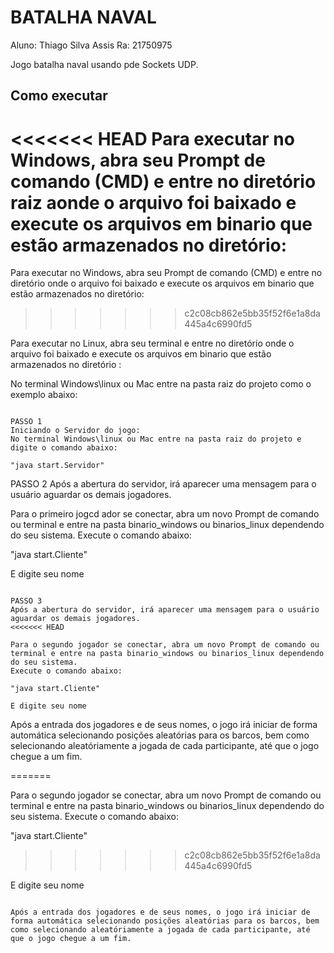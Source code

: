
# BATALHA NAVAL
Aluno: Thiago Silva Assis
Ra: 21750975

Jogo batalha naval usando pde Sockets UDP.


## Como executar

<<<<<<< HEAD
Para executar no Windows, abra seu Prompt de comando (CMD) e entre no diretório raiz aonde o arquivo foi baixado e execute os arquivos em binario que estão armazenados no diretório:
=======
Para executar no Windows, abra seu Prompt de comando (CMD) e entre no diretório onde o arquivo foi baixado e execute os arquivos em binario que estão armazenados no diretório:
>>>>>>> c2c08cb862e5bb35f52f6e1a8da445a4c6990fd5

Para executar no Linux, abra seu terminal e entre no diretório onde o arquivo foi baixado e execute os arquivos em binario que estão armazenados no diretório :

No terminal Windows\linux ou Mac entre na pasta raiz do projeto como o exemplo abaixo:
~~~~~~~~~~~~~~~~~~~~~~~~~~~~~~~~~~~~~~~~~~~~~~~~~~~~~~~~~~~~~~~~~~~~~~~~~~~~~~~~~~~~~~~~~~~~~~~~~~~

PASSO 1
Iniciando o Servidor do jogo:
No terminal Windows\linux ou Mac entre na pasta raiz do projeto e digite o comando abaixo:

"java start.Servidor"

~~~~~~~~~~~~~~~~~~~~~~~~~~~~~~~~~~~~~~~~~~~~~~~~~~~~~~~~~~~~~~~~~~~~~~~~~~~~~~~~~~~~~~~~~~~~~~~~~~~

PASSO 2
Após a abertura do servidor, irá aparecer uma mensagem para o usuário aguardar os demais jogadores. 

Para o primeiro jogcd ador se conectar, abra um novo Prompt de comando ou terminal e entre na pasta binario_windows ou binarios_linux dependendo do seu sistema. 
Execute o comando abaixo:

"java start.Cliente"

E digite seu nome

~~~~~~~~~~~~~~~~~~~~~~~~~~~~~~~~~~~~~~~~~~~~~~~~~~~~~~~~~~~~~~~~~~~~~~~~~~~~~~~~~~~~~~~~~~~~~~~~~~~

PASSO 3
Após a abertura do servidor, irá aparecer uma mensagem para o usuário aguardar os demais jogadores. 
<<<<<<< HEAD

Para o segundo jogador se conectar, abra um novo Prompt de comando ou terminal e entre na pasta binario_windows ou binarios_linux dependendo do seu sistema. 
Execute o comando abaixo:

"java start.Cliente"

E digite seu nome

~~~~~~~~~~~~~~~~~~~~~~~~~~~~~~~~~~~~~~~~~~~~~~~~~~~~~~~~~~~~~~~~~~~~~~~~~~~~~~~~~~~~~~~~~~~~~~~~~~~

Após a entrada dos jogadores e de seus nomes, o jogo irá iniciar de forma automática selecionando posições aleatórias para os barcos, bem como selecionando aleatóriamente a jogada de cada participante, até que o jogo chegue a um fim.



=======

Para o segundo jogador se conectar, abra um novo Prompt de comando ou terminal e entre na pasta binario_windows ou binarios_linux dependendo do seu sistema. 
Execute o comando abaixo:

"java start.Cliente"
>>>>>>> c2c08cb862e5bb35f52f6e1a8da445a4c6990fd5

E digite seu nome

~~~~~~~~~~~~~~~~~~~~~~~~~~~~~~~~~~~~~~~~~~~~~~~~~~~~~~~~~~~~~~~~~~~~~~~~~~~~~~~~~~~~~~~~~~~~~~~~~~~

Após a entrada dos jogadores e de seus nomes, o jogo irá iniciar de forma automática selecionando posições aleatórias para os barcos, bem como selecionando aleatóriamente a jogada de cada participante, até que o jogo chegue a um fim.
